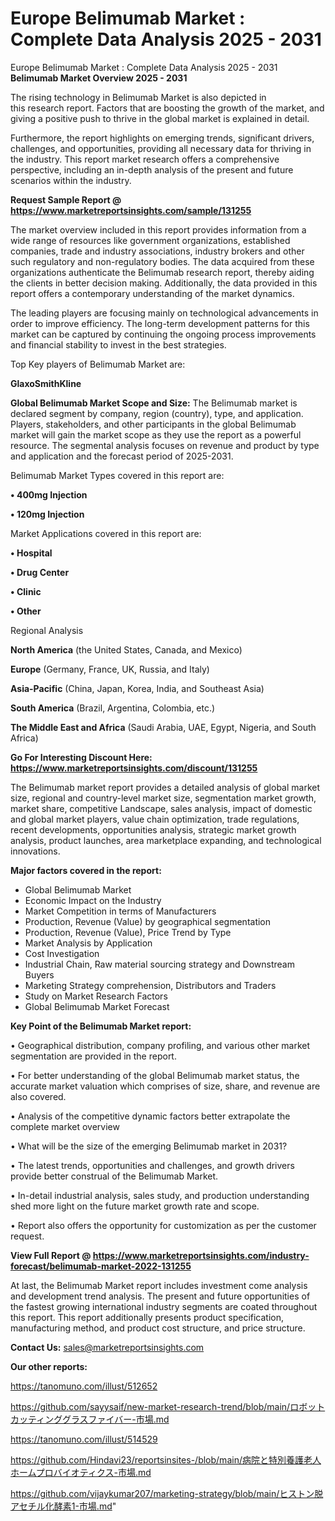 # Europe Belimumab Market : Complete Data Analysis 2025 - 2031
Europe Belimumab Market : Complete Data Analysis 2025 - 2031
<Strong> Belimumab Market Overview 2025 - 2031</strong>

The rising technology in Belimumab Market is also depicted in this research report. Factors that are boosting the growth of the market, and giving a positive push to thrive in the global market is explained in detail.

Furthermore, the report highlights on emerging trends, significant drivers, challenges, and opportunities, providing all necessary data for thriving in the industry. This report market research offers a comprehensive perspective, including an in-depth analysis of the present and future scenarios within the industry.

<strong>Request Sample Report @ <a href=https://www.marketreportsinsights.com/sample/131255>https://www.marketreportsinsights.com/sample/131255</a></strong>

The market overview included in this report provides information from a wide range of resources like government organizations, established companies, trade and industry associations, industry brokers and other such regulatory and non-regulatory bodies. The data acquired from these organizations authenticate the Belimumab research report, thereby aiding the clients in better decision making. Additionally, the data provided in this report offers a contemporary understanding of the market dynamics.

The leading players are focusing mainly on technological advancements in order to improve efficiency. The long-term development patterns for this market can be captured by continuing the ongoing process improvements and financial stability to invest in the best strategies.

Top Key players of Belimumab Market are:

<strong>GlaxoSmithKline</strong>

<strong><b>Global Belimumab Market Scope and Size:</b></strong>
The Belimumab market is declared segment by company, region (country), type, and application. Players, stakeholders, and other participants in the global Belimumab market will gain the market scope as they use the report as a powerful resource. The segmental analysis focuses on revenue and product by type and application and the forecast period of 2025-2031.

Belimumab Market Types covered in this report are:

<strong>• 400mg Injection

• 120mg Injection</strong>

Market Applications covered in this report are:

<strong>• Hospital

• Drug Center

• Clinic

• Other</strong> 

Regional Analysis

<strong>North America</strong> (the United States, Canada, and Mexico)

<strong>Europe</strong> (Germany, France, UK, Russia, and Italy)

<strong>Asia-Pacific</strong> (China, Japan, Korea, India, and Southeast Asia)

<strong>South America</strong> (Brazil, Argentina, Colombia, etc.)

<strong>The Middle East and Africa</strong> (Saudi Arabia, UAE, Egypt, Nigeria, and South Africa)

<strong>Go For Interesting Discount Here: <a href=https://www.marketreportsinsights.com/discount/131255>https://www.marketreportsinsights.com/discount/131255</a></strong>

The Belimumab market report provides a detailed analysis of global market size, regional and country-level market size, segmentation market growth, market share, competitive Landscape, sales analysis, impact of domestic and global market players, value chain optimization, trade regulations, recent developments, opportunities analysis, strategic market growth analysis, product launches, area marketplace expanding, and technological innovations.

<strong><b>Major factors covered in the report:</b></strong>
<ul>
  <li>Global Belimumab Market </li>
  <li>Economic Impact on the Industry</li>
  <li>Market Competition in terms of Manufacturers</li>
  <li>Production, Revenue (Value) by geographical segmentation</li>
  <li>Production, Revenue (Value), Price Trend by Type</li>
  <li>Market Analysis by Application</li>
  <li>Cost Investigation</li>
  <li>Industrial Chain, Raw material sourcing strategy and Downstream Buyers</li>
  <li>Marketing Strategy comprehension, Distributors and Traders</li>
  <li>Study on Market Research Factors</li>
  <li>Global Belimumab Market Forecast</li>
</ul>

<strong><b>Key Point of the Belimumab Market report:</b></strong>

• Geographical distribution, company profiling, and various other market segmentation are provided in the report.

• For better understanding of the global Belimumab market status, the accurate market valuation which comprises of size, share, and revenue are also covered.

• Analysis of the competitive dynamic factors better extrapolate the complete market overview

• What will be the size of the emerging Belimumab market in 2031?

• The latest trends, opportunities and challenges, and growth drivers provide better construal of the Belimumab Market.

• In-detail industrial analysis, sales study, and production understanding shed more light on the future market growth rate and scope.

• Report also offers the opportunity for customization as per the customer request.

<strong><b>View Full Report @ <a href=https://www.marketreportsinsights.com/industry-forecast/belimumab-market-2022-131255>https://www.marketreportsinsights.com/industry-forecast/belimumab-market-2022-131255</a></b></strong>


At last, the Belimumab Market report includes investment come analysis and development trend analysis. The present and future opportunities of the fastest growing international industry segments are coated throughout this report. This report additionally presents product specification, manufacturing method, and product cost structure, and price structure.

<strong>Contact Us:</strong>
sales@marketreportsinsights.com

<strong>Our other reports:</strong>

<a href=https://tanomuno.com/illust/512652>https://tanomuno.com/illust/512652</a>

<a href=https://github.com/sayysaif/new-market-research-trend/blob/main/ロボットカッティンググラスファイバー-市場.md>https://github.com/sayysaif/new-market-research-trend/blob/main/ロボットカッティンググラスファイバー-市場.md</a>

<a href=https://tanomuno.com/illust/514529>https://tanomuno.com/illust/514529</a>

<a href=https://github.com/Hindavi23/reportsinsites-/blob/main/病院と特別養護老人ホームプロバイオティクス-市場.md>https://github.com/Hindavi23/reportsinsites-/blob/main/病院と特別養護老人ホームプロバイオティクス-市場.md</a>

<a href=https://github.com/vijaykumar207/marketing-strategy/blob/main/ヒストン脱アセチル化酵素1-市場.md>https://github.com/vijaykumar207/marketing-strategy/blob/main/ヒストン脱アセチル化酵素1-市場.md</a>"
